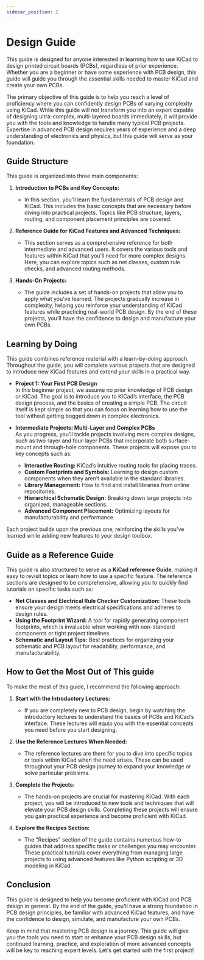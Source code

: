 ```yaml
---
sidebar_position: 2
---
```


# Design Guide 

This guide is designed for anyone interested in learning how to use KiCad to design printed circuit boards (PCBs), regardless of prior experience. Whether you are a beginner or have some experience with PCB design, this guide will guide you through the essential skills needed to master KiCad and create your own PCBs.

The primary objective of this guide is to help you reach a level of proficiency where you can confidently design PCBs of varying complexity using KiCad. While this guide will not transform you into an expert capable of designing ultra-complex, multi-layered boards immediately, it will provide you with the tools and knowledge to handle many typical PCB projects. Expertise in advanced PCB design requires years of experience and a deep understanding of electronics and physics, but this guide will serve as your foundation.

## Guide Structure

This guide is organized into three main components:

1. **Introduction to PCBs and Key Concepts:**
   - In this section, you’ll learn the fundamentals of PCB design and KiCad. This includes the basic concepts that are necessary before diving into practical projects. Topics like PCB structure, layers, routing, and component placement principles are covered.
   
2. **Reference Guide for KiCad Features and Advanced Techniques:**
   - This section serves as a comprehensive reference for both intermediate and advanced users. It covers the various tools and features within KiCad that you’ll need for more complex designs. Here, you can explore topics such as net classes, custom rule checks, and advanced routing methods.
   
3. **Hands-On Projects:**
   - The guide includes a set of hands-on projects that allow you to apply what you’ve learned. The projects gradually increase in complexity, helping you reinforce your understanding of KiCad features while practicing real-world PCB design. By the end of these projects, you’ll have the confidence to design and manufacture your own PCBs.

## Learning by Doing

This guide combines reference material with a learn-by-doing approach. Throughout the guide, you will complete various projects that are designed to introduce new KiCad features and extend your skills in a practical way.

- **Project 1: Your First PCB Design**  
  In this beginner project, we assume no prior knowledge of PCB design or KiCad. The goal is to introduce you to KiCad’s interface, the PCB design process, and the basics of creating a simple PCB. The circuit itself is kept simple so that you can focus on learning how to use the tool without getting bogged down in complex electronics.

- **Intermediate Projects: Multi-Layer and Complex PCBs**  
  As you progress, you’ll tackle projects involving more complex designs, such as two-layer and four-layer PCBs that incorporate both surface-mount and through-hole components. These projects will expose you to key concepts such as:
  - **Interactive Routing:** KiCad’s intuitive routing tools for placing traces.
  - **Custom Footprints and Symbols:** Learning to design custom components when they aren’t available in the standard libraries.
  - **Library Management:** How to find and install libraries from online repositories.
  - **Hierarchical Schematic Design:** Breaking down large projects into organized, manageable sections.
  - **Advanced Component Placement:** Optimizing layouts for manufacturability and performance.

Each project builds upon the previous one, reinforcing the skills you’ve learned while adding new features to your design toolbox.

## Guide as a Reference Guide

This guide is also structured to serve as a **KiCad reference Guide**, making it easy to revisit topics or learn how to use a specific feature. The reference sections are designed to be comprehensive, allowing you to quickly find tutorials on specific tasks such as:

- **Net Classes and Electrical Rule Checker Customization:** These tools ensure your design meets electrical specifications and adheres to design rules.
- **Using the Footprint Wizard:** A tool for rapidly generating component footprints, which is invaluable when working with non-standard components or tight project timelines.
- **Schematic and Layout Tips:** Best practices for organizing your schematic and PCB layout for readability, performance, and manufacturability.

## How to Get the Most Out of This guide

To make the most of this guide, I recommend the following approach:

1. **Start with the Introductory Lectures:**
   - If you are completely new to PCB design, begin by watching the introductory lectures to understand the basics of PCBs and KiCad’s interface. These lectures will equip you with the essential concepts you need before you start designing.

2. **Use the Reference Lectures When Needed:**
   - The reference lectures are there for you to dive into specific topics or tools within KiCad when the need arises. These can be used throughout your PCB design journey to expand your knowledge or solve particular problems.

3. **Complete the Projects:**
   - The hands-on projects are crucial for mastering KiCad. With each project, you will be introduced to new tools and techniques that will elevate your PCB design skills. Completing these projects will ensure you gain practical experience and become proficient with KiCad.

4. **Explore the Recipes Section:**
   - The "Recipes" section of the guide contains numerous how-to guides that address specific tasks or challenges you may encounter. These practical tutorials cover everything from managing large projects to using advanced features like Python scripting or 3D modeling in KiCad.

## Conclusion

This guide is designed to help you become proficient with KiCad and PCB design in general. By the end of the guide, you’ll have a strong foundation in PCB design principles, be familiar with advanced KiCad features, and have the confidence to design, simulate, and manufacture your own PCBs.

Keep in mind that mastering PCB design is a journey. This guide will give you the tools you need to start or enhance your PCB design skills, but continued learning, practice, and exploration of more advanced concepts will be key to reaching expert levels. Let's get started with the first project!